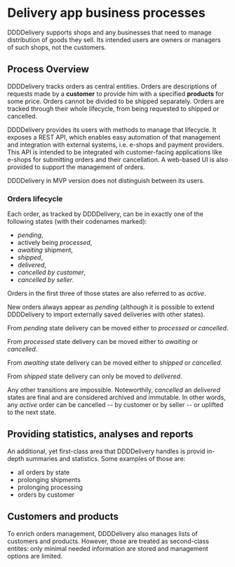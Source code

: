 # Delivery app business processes

DDDDelivery supports shops and any businesses that need to manage distribution of goods they sell.
Its intended users are owners or managers of such shops, not the customers.

## Process Overview

DDDDelivery tracks orders as central entities.
Orders are descriptions of requests made by a **customer** to provide him with a specified **products** for some price.
Orders cannot be divided to be shipped separately.
Orders are tracked through their whole lifecycle, from being requested to shipped or cancelled.

DDDDelivery provides its users with methods to manage that lifecycle.
It exposes a REST API, which enables easy automation of that management and integration with external systems, i.e. e-shops and payment providers.
This API is intended to be integrated wih customer-facing applications like e-shops for submitting orders and their cancellation.
A web-based UI is also provided to support the management of orders.

DDDDelivery in MVP version does not distinguish between its users.

### Orders lifecycle

Each order, as tracked by DDDDelivery, can be in exactly one of the following states (with their codenames marked):

- _pending_,
- actively being _processed_,
- _awaiting_ shipment,
- _shipped_,
- _delivered_,
- _cancelled by customer_,
- _cancelled by seller_.

Orders in the first three of those states are also referred to as _active_.

New orders always appear as _pending_ (although it is possible to extend DDDDelivery to import externally saved deliveries with other states).

From _pending_ state delivery can be moved either to _processed_ or _cancelled_.

From _processed_ state delivery can be moved either to _awaiting_ or _cancelled_.

From _awaiting_ state delivery can be moved either to _shipped_ or _cancelled_.

From _shipped_ state delivery can only be moved to _delivered_.

Any other transitions are impossible.
Noteworthily, _cancelled_ an _delivered_ states are final and are considered archived and immutable.
In other words, any _active_ order can be cancelled -- by customer or by seller -- or uplifted to the next state.

## Providing statistics, analyses and reports

An additional, yet first-class area that DDDDelivery handles is provid in-depth summaries and statistics.
Some examples of those are:

- all orders by state
- prolonging shipments
- prolonging processing
- orders by customer

## Customers and products

To enrich orders management, DDDDelivery also manages lists of customers and products.
However, those are treated as second-class entites: only minimal needed information are stored and management options are limited.
